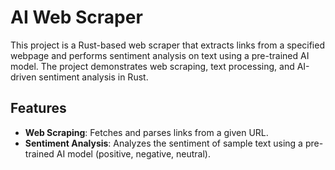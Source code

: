 # AI Web Scraper

This project is a Rust-based web scraper that extracts links from a specified webpage and performs sentiment analysis on text using a pre-trained AI model. The project demonstrates web scraping, text processing, and AI-driven sentiment analysis in Rust.

## Features

- **Web Scraping**: Fetches and parses links from a given URL.
- **Sentiment Analysis**: Analyzes the sentiment of sample text using a pre-trained AI model (positive, negative, neutral).


